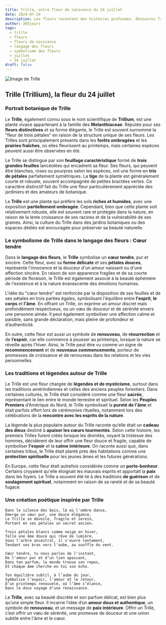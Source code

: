```yaml
---
title: Trille, votre fleur de naissance du 24 juillet
date: 2024-07-24
description: Les fleurs racontent des histoires profondes. Découvrez Trille, votre fleur de naissance du 24 juillet, ses symboles et récits fascinants. Plongez dans sa signification et son langage unique dans l'art floral.
author: 365jours
tags:
  - trille
  - fleurs
  - fleurs de naissance
  - langage des fleurs
  - symbolisme des fleurs
  - juillet
  - 24 juillet
draft: false
---
```



![Image de Trille](https://cdn.pixabay.com/photo/2018/05/19/14/37/trillium-3413621_640.jpg#center)


## Trille (Trillium), la fleur du 24 juillet

### Portrait botanique de Trille

Le **Trille**, également connu sous le nom scientifique de **Trillium**, est une plante vivace appartenant à la famille des **Melanthiaceae**. Réputée pour ses **fleurs distinctives** et sa forme élégante, le Trille est souvent surnommé la "fleur de trois pétales" en raison de la structure unique de ses fleurs. Les Trilles sont principalement présents dans les **forêts ombragées** et les **prairies fraîches**, où elles fleurissent au printemps, mais certaines espèces peuvent aussi être observées en été.

Le Trille se distingue par son **feuillage caractéristique** formé de **trois grandes feuilles** lancéolées qui encadrent sa fleur. Ses fleurs, qui peuvent être blanches, roses ou pourpres selon les espèces, ont une forme en **trio de pétales** parfaitement symétriques. La **tige** de la plante est généralement courte et robuste, souvent accompagnée de petites bractées vertes. Ce caractère distinctif fait du Trille une fleur particulièrement appréciée des jardiniers et des amateurs de botanique.

Le **Trille** est une plante qui préfère les sols **riches et humides**, avec une exposition **partiellement ombragée**. Cependant, bien que cette plante soit relativement robuste, elle est souvent rare et protégée dans la nature, en raison de la lente croissance de ses racines et de la vulnérabilité de ses graines. Ainsi, la culture du Trille dans des jardins botaniques ou des espaces dédiés est encouragée pour préserver sa beauté naturelle.

### Le symbolisme de Trille dans le langage des fleurs : Cœur tendre

Dans le **langage des fleurs**, le **Trille** symbolise un **cœur tendre**, pur et sincère. Cette fleur, avec sa **forme délicate** et ses **pétales douces**, représente l'innocence et la douceur d'un amour naissant ou d'une affection sincère. En raison de son apparence fragiles et de sa courte période de floraison, le Trille est également associé à la beauté éphémère de l'existence et à la nature évanescente des émotions humaines.

L'idée du "cœur tendre" est renforcée par la disposition de ses feuilles et de ses pétales en trois parties égales, symbolisant l'équilibre entre **l'esprit**, **le corps** et **l'âme**. En offrant un Trille, on exprime un amour discret mais profondément respectueux, ou un vœu de douceur et de sérénité envers une personne aimée. Il peut également symboliser une affection calme et paisible, sans grande déclaration, mais pleine de profondeur et d’authenticité.

En outre, cette fleur est aussi un symbole de **renouveau**, de **résurrection** et de **l’espoir**, car elle commence à pousser au printemps, lorsque la nature se réveille après l'hiver. Ainsi, le Trille peut être vu comme un signe de **recommencement** et de **nouveaux commencements**, porteur de promesses de croissance et de renouveau dans les relations et les vies personnelles.

### Les traditions et légendes autour de Trille

Le Trille est une fleur chargée de **légendes et de mysticisme**, surtout dans les traditions amérindiennes et celles des anciens peuples forestiers. Dans certaines cultures, le Trille était considéré comme une fleur **sacrée**, représentant le lien entre le monde terrestre et spirituel. Selon les **Peuples Premiers** d'Amérique du Nord, le Trille symbolisait la **pureté de l'âme** et était parfois offert lors de cérémonies rituelles, notamment lors des célébrations de la **rencontre avec les esprits de la nature**.

La légende la plus populaire autour du Trille raconte qu’elle était un **cadeau des dieux** destiné à **apaiser les cœurs tourmentés**. Selon cette histoire, les premiers Trilles furent créés lorsque les divinités, voyant la tristesse des hommes, décidèrent de leur offrir une fleur douce et fragile, capable de symboliser **l'espoir** et la **calme intérieure**. On raconte aussi que, dans certaines tribus, le Trille était planté près des habitations comme une **protection spirituelle** pour les jeunes âmes et les futures générations.

En Europe, cette fleur était autrefois considérée comme un **porte-bonheur**. Certains croyaient qu'elle éloignait les mauvais esprits et apportait la **paix** dans les foyers. Le Trille a souvent été lié à des traditions **de guérison** et de **soulagement spirituel**, notamment en raison de sa rareté et de sa beauté fugace.

### Une création poétique inspirée par Trille

```
Dans le silence des bois, là où l'ombre danse,
Émerge un cœur pur, une douce élégance,
Le Trille se dévoile, fragile et serein,
Portant en ses pétales un secret ancien.

Trois pétales blancs comme neige en hiver,
Telle une âme douce qui rêve de lumière,
Sous l'arbre ancestral, il s'ouvre lentement,
Tendant ses bras vers l'aube, au souffle du vent.

Cœur tendre, tu nous parles de l'instant,
De l'amour pur et d’un lien apaisant,
Dans ton parfum, le monde trouve son repos,
Et chaque âme cherche en toi son écho.

Ton équilibre subtil, à l’aube du jour,
Symbolise l’espoir, l’amour et le retour,
D’un printemps renouvelé, où l’âme s’élance,
Dans le doux voyage d’une renaissance.
```

Le **Trille**, avec sa beauté discrète et son parfum délicat, est bien plus qu’une simple fleur. Il incarne l’idée d’un **amour doux et authentique**, un symbole de **renouveau**, et un message de **paix intérieure**. Offrir un Trille, c’est offrir un vœu de sérénité, une promesse de douceur et une union subtile entre l'âme et le cœur.

